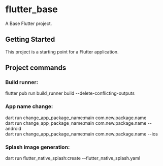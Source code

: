 # flutter_base

A Base Flutter project.

## Getting Started

This project is a starting point for a Flutter application.

## Project commands

### Build runner:
flutter pub run build_runner build --delete-conflicting-outputs

### App name change:
dart run change_app_package_name:main com.new.package.name\
dart run change_app_package_name:main com.new.package.name --android\
dart run change_app_package_name:main com.new.package.name --ios

### Splash image generation:
dart run flutter_native_splash:create --flutter_native_splash.yaml